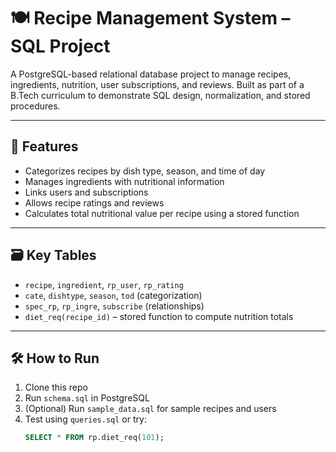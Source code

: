 # 🍽️ Recipe Management System – SQL Project

A PostgreSQL-based relational database project to manage recipes, ingredients, nutrition, user subscriptions, and reviews. Built as part of a B.Tech curriculum to demonstrate SQL design, normalization, and stored procedures.

---

## 🔧 Features

- Categorizes recipes by dish type, season, and time of day
- Manages ingredients with nutritional information
- Links users and subscriptions
- Allows recipe ratings and reviews
- Calculates total nutritional value per recipe using a stored function

---

## 🗃️ Key Tables

- `recipe`, `ingredient`, `rp_user`, `rp_rating`
- `cate`, `dishtype`, `season`, `tod` (categorization)
- `spec_rp`, `rp_ingre`, `subscribe` (relationships)
- `diet_req(recipe_id)` – stored function to compute nutrition totals

---

## 🛠️ How to Run

1. Clone this repo
2. Run `schema.sql` in PostgreSQL
3. (Optional) Run `sample_data.sql` for sample recipes and users
4. Test using `queries.sql` or try:
   ```sql
   SELECT * FROM rp.diet_req(101);
